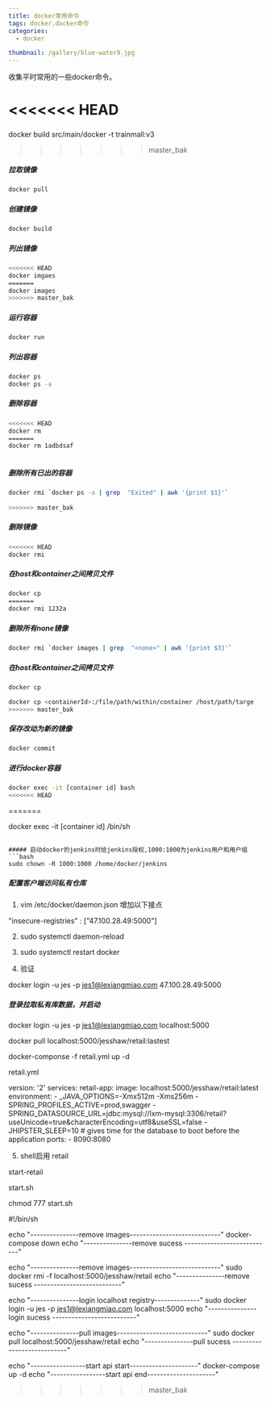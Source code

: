 ```yaml
---
title: docker常用命令
tags: docker,docker命令
categories: 
  - docker

thumbnail: /gallery/blue-water9.jpg
---
```


收集平时常用的一些docker命令。
<!-- more -->

<<<<<<< HEAD
=======
###
docker build src/main/docker -t trainmall:v3 

>>>>>>> master_bak
##### 拉取镜像
```bash
docker pull
```

##### 创建镜像
```bash
docker build
```

##### 列出镜像
```bash
<<<<<<< HEAD
docker imgaes
=======
docker images
>>>>>>> master_bak
```

##### 运行容器
```bash
docker run
```

##### 列出容器
```bash
docker ps
docker ps -a
```

##### 删除容器
```bash
<<<<<<< HEAD
docker rm
=======
docker rm 1adbdsaf
 
```

##### 删除所有已出的容器
```bash
docker rmi `docker ps -a | grep  "Exited" | awk '{print $1}'`
 
>>>>>>> master_bak
```

##### 删除镜像
```bash
<<<<<<< HEAD
docker rmi
```

##### 在host和container之间拷贝文件
```bash
docker cp
=======
docker rmi 1232a
```

##### 删除所有none镜像
```bash
docker rmi `docker images | grep  "<none>" | awk '{print $3}'`
```


##### 在host和container之间拷贝文件
```bash
docker cp

docker cp <containerId>:/file/path/within/container /host/path/targe
>>>>>>> master_bak
```

##### 保存改动为新的镜像
```bash
docker commit 
```

##### 进行docker容器

```bash
docker exec -it [container id] bash
<<<<<<< HEAD
```

=======

docker exec -it [container id] /bin/sh
```

##### 启动docker的jenkins时给jenkins授权,1000:1000为jenkins用户和用户组
```bash
sudo chown -R 1000:1000 /home/docker/jenkins
```

##### 配置客户端访问私有仓库
1. vim /etc/docker/daemon.json 增加以下接点

"insecure-registries" : ["47.100.28.49:5000"]

2. sudo systemctl daemon-reload

3. sudo systemctl restart docker

4. 验证

docker login -u jes -p jes1@lexiangmiao.com 47.100.28.49:5000

##### 登录拉取私有库数据，并启动

docker login -u jes -p jes1@lexiangmiao.com localhost:5000

docker pull localhost:5000/jesshaw/retail:lastest

docker-componse -f retail.yml up -d



retail.yml

version: '2'
services:
    retail-app:
        image: localhost:5000/jesshaw/retail:latest
        environment:
            - _JAVA_OPTIONS=-Xmx512m -Xms256m
            - SPRING_PROFILES_ACTIVE=prod,swagger
            - SPRING_DATASOURCE_URL=jdbc:mysql://lxm-mysql:3306/retail?useUnicode=true&characterEncoding=utf8&useSSL=false
            - JHIPSTER_SLEEP=10 # gives time for the database to boot before the application
        ports:
            - 8090:8080


5. shell启用 retail

start-retail

start.sh

chmod 777  start.sh

#!/bin/sh

echo "---------------remove images----------------------------"
docker-compose down
echo "---------------remove sucess ---------------------------"

echo "---------------remove images----------------------------"
sudo docker rmi -f  localhost:5000/jesshaw/retail
echo "---------------remove sucess ---------------------------"


echo "---------------login localhost registry--------------"
sudo docker login -u jes -p jes1@lexiangmiao.com localhost:5000
echo "---------------login sucess --------------------------"

echo "---------------pull images----------------------------"
sudo docker pull localhost:5000/jesshaw/retail
echo "---------------pull sucess ---------------------------"

echo "-----------------start api start---------------------"
docker-compose up -d
echo "-----------------start api end---------------------"

>>>>>>> master_bak



